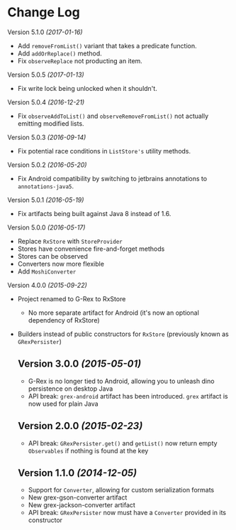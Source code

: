 Change Log
==========
Version 5.1.0 *(2017-01-16)*
* Add `removeFromList()` variant that takes a predicate function.
* Add `addOrReplace()` method.
* Fix `observeReplace` not producting an item.

Version 5.0.5 *(2017-01-13)*
* Fix write lock being unlocked when it shouldn't.

Version 5.0.4 *(2016-12-21)*
* Fix `observeAddToList()` and `observeRemoveFromList()` not actually emitting modified lists.

Version 5.0.3 *(2016-09-14)*
* Fix potential race conditions in `ListStore's` utility methods.

Version 5.0.2 *(2016-05-20)*
* Fix Android compatibility by switching to jetbrains annotations to `annotations-java5`.

Version 5.0.1 *(2016-05-19)*
* Fix artifacts being built against Java 8 instead of 1.6.

Version 5.0.0 *(2016-05-17)*
* Replace `RxStore` with `StoreProvider`
* Stores have convenience fire-and-forget methods
* Stores can be observed
* Converters now more flexible
* Add `MoshiConverter`

Version 4.0.0 *(2015-09-22)*
* Project renamed to G-Rex to RxStore
  * No more separate artifact for Android (it's now an optional dependency of RxStore)
* Builders instead of public constructors for `RxStore` (previously known as `GRexPersister`)

  Version 3.0.0 *(2015-05-01)*
  ----------------------------
  * G-Rex is no longer tied to Android, allowing you to unleash dino persistence on desktop Java
  * API break: `grex-android` artifact has been introduced. `grex` artifact is now used for plain Java

  Version 2.0.0 *(2015-02-23)*
  ----------------------------
  * API break: `GRexPersister.get()` and `getList()` now return empty `Observables` if nothing is found at the key

  Version 1.1.0 *(2014-12-05)*
  ----------------------------
  * Support for `Converter`, allowing for custom serialization formats
  * New grex-gson-converter artifact
  * New grex-jackson-converter artifact
  * API break: `GRexPersister` now must have a `Converter` provided in its constructor
